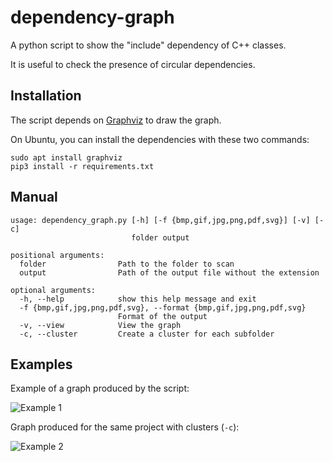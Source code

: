 # dependency-graph

A python script to show the "include" dependency of C++ classes.

It is useful to check the presence of circular dependencies.

## Installation

The script depends on [Graphviz](https://www.graphviz.org/) to draw the graph. 

On Ubuntu, you can install the dependencies with these two commands:

```
sudo apt install graphviz
pip3 install -r requirements.txt
```

## Manual

```
usage: dependency_graph.py [-h] [-f {bmp,gif,jpg,png,pdf,svg}] [-v] [-c]
                           folder output

positional arguments:
  folder                Path to the folder to scan
  output                Path of the output file without the extension

optional arguments:
  -h, --help            show this help message and exit
  -f {bmp,gif,jpg,png,pdf,svg}, --format {bmp,gif,jpg,png,pdf,svg}
                        Format of the output
  -v, --view            View the graph
  -c, --cluster         Create a cluster for each subfolder
```

## Examples

Example of a graph produced by the script:

![Example 1](https://github.com/pvigier/dependency-graph/raw/master/examples/example1.png)

Graph produced for the same project with clusters (`-c`):

![Example 2](https://github.com/pvigier/dependency-graph/raw/master/examples/example2.png)
